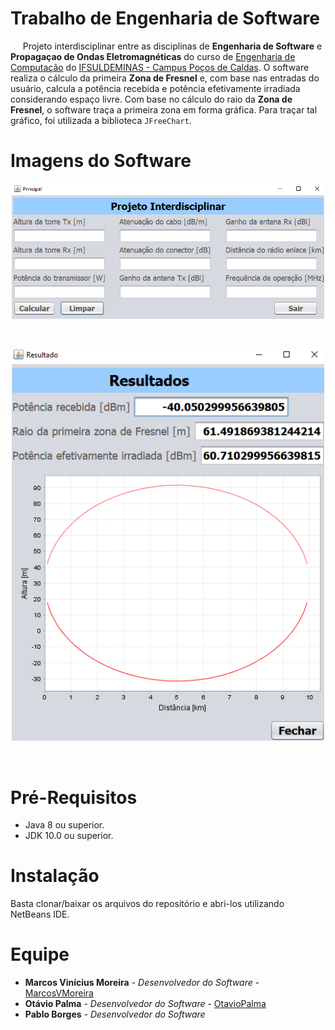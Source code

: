 # Trabalho de Engenharia de Software

&nbsp;&nbsp;&nbsp;&nbsp;&nbsp;Projeto interdisciplinar entre as disciplinas de **Engenharia de Software** e **Propagaçao de Ondas Eletromagnéticas** do curso de [Engenharia de Computação](https://pcs.ifsuldeminas.edu.br/index.php?option=com_content&view=article&id=639&Itemid=267) do [IFSULDEMINAS - Campus Poços de Caldas](https://pcs.ifsuldeminas.edu.br/). O software realiza o cálculo da primeira **Zona de Fresnel** e, com base nas entradas do usuário, calcula a potência recebida e potência efetivamente irradiada considerando espaço livre. Com base no cálculo do raio da **Zona de Fresnel**, o software traça a primeira zona em forma gráfica. Para traçar tal gráfico, foi utilizada a biblioteca `JFreeChart`.

# Imagens do Software

<p align = "center">
  <img src="https://raw.githubusercontent.com/MarcosVMoreira/Projeto-de-Propagacao-de-Ondas-Eletromagneticas/master/Imagens%20do%20sistema/Principal.png" alt="Principal" width="500"/>
</p>      <br>
<p align = "center">
  <img src="https://raw.githubusercontent.com/MarcosVMoreira/Projeto-de-Propagacao-de-Ondas-Eletromagneticas/master/Imagens%20do%20sistema/Resultado.png" alt="Resultados" width="500"/>
</p>     <br> 

# Pré-Requisitos

- Java 8 ou superior.
- JDK 10.0 ou superior.

# Instalação

Basta clonar/baixar os arquivos do repositório e abri-los utilizando NetBeans IDE.

# Equipe

* **Marcos Vinícius Moreira** - *Desenvolvedor do Software* - [MarcosVMoreira](https://github.com/MarcosVMoreira)
* **Otávio Palma** - *Desenvolvedor do Software* - [OtavioPalma](https://github.com/OtavioPalma)
* **Pablo Borges** - *Desenvolvedor do Software*

